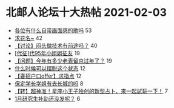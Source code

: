 # 北邮人论坛十大热帖 2021-02-03

- [各位有什么自带画面感的歌吗](https://bbs.byr.cn/article/Music/342392) 53
- [求花名~](https://bbs.byr.cn/article/Talking/6256527) 42
- [【讨论】闷头做技术有前途吗？](https://bbs.byr.cn/article/WorkLife/1161543) 40
- [[代征]代95年小姐姐征友](https://bbs.byr.cn/article/Friends/1984931) 19
- [【问题】今年有多少老表留京过年了？](https://bbs.byr.cn/article/Jiangxi/468949) 19
- [什么时候可以摆脱这个状态](https://bbs.byr.cn/article/Feeling/3163574) 12
- [【春招户口offer】求指点](https://bbs.byr.cn/article/Job/2124390) 12
- [保定学长学姐有去长城的吗](https://bbs.byr.cn/article/Hebei/249698) 8
- [【转】超神准！星座小王子独创的新型占卜、來一起試玩一下！](https://bbs.byr.cn/article/Constellations/326533) 7
- [1月研究生补助还没发呢？](https://bbs.byr.cn/article/Selfsupport/23415) 6



